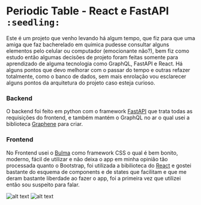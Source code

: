 # Periodic Table - React e FastAPI `:seedling:`

Este é um projeto que venho levando há algum tempo, que fiz para que uma amiga que faz bacherelado em química pudesse consultar alguns elementos pelo celular ou computador (emocionante não?), bem fiz como estudo então algumas decisões de projeto foram feitas somente para aprendizado de alguma tecnologia como GraphQL, FastAPI e React. Há alguns pontos que devo melhorar com o passar do tempo e outras refazer totalmente, como o banco de dados, sem mais enrolação vou esclarecer alguns pontos da arquitetura do projeto caso esteja curioso.

### Backend

O backend foi feito em python com o framework [FastAPI](https://fastapi.tiangolo.com/) que trata todas as requisições do frontend, e também mantém o GraphQL no ar o qual usei a biblioteca [Graphene](https://graphene-python.org/) para criar.

### Frontend

No Frontend usei o [Bulma](https://bulma.io/) como framework CSS o qual é bem bonito, moderno, fácil de utilizar e não deixa o app em minha opinião tão processada quanto o Bootstrap, foi utilizada a bibilioteca do [React](https://pt-br.reactjs.org/) e gostei bastante do esquema de components e de states que facilitam e que me deram bastante liberdade ao fazer o app, foi a primeira vez que utilizei então sou suspeito para falar.

![alt text](https://xandev.codes/content/images/2020/02/mobile-menu.png)
![alt text](https://xandev.codes/content/images/2020/02/graphQL.png)
